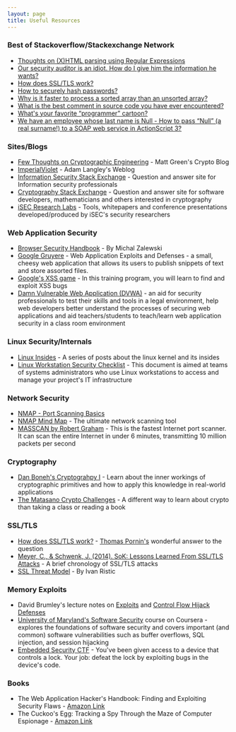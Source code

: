 ```yaml
---
layout: page
title: Useful Resources
---
```


### Best of Stackoverflow/Stackexchange Network

* [Thoughts on (X)HTML parsing using Regular Expressions](http://stackoverflow.com/a/1732454/1382832)
* [Our security auditor is an idiot. How do I give him the information he wants?](http://serverfault.com/questions/293217/)
* [How does SSL/TLS work?](http://security.stackexchange.com/a/20847/22401)
* [How to securely hash passwords?](http://security.stackexchange.com/a/31846/22401)
* [Why is it faster to process a sorted array than an unsorted array?](http://stackoverflow.com/a/11227902/1382832)
* [What is the best comment in source code you have ever encountered?](http://stackoverflow.com/questions/184618/)
* [What's your favorite “programmer” cartoon?](http://stackoverflow.com/questions/84556/)
* [We have an employee whose last name is Null - How to pass “Null” (a real surname!) to a SOAP web service in ActionScript 3?](http://stackoverflow.com/questions/4456438/)

### Sites/Blogs

* [Few Thoughts on Cryptographic Engineering](http://blog.cryptographyengineering.com/) - Matt Green's Crypto Blog
* [ImperialViolet](https://www.imperialviolet.org/) - Adam Langley's Weblog
* [Information Security Stack Exchange](http://security.stackexchange.com/) - Question and answer site for Information security professionals
* [Cryptography Stack Exchange](http://crypto.stackexchange.com/) - Question and answer site for software developers, mathematicians and others interested in cryptography
* [iSEC Research Labs](https://isecpartners.github.io/) - Tools, whitepapers and conference presentations developed/produced by iSEC's security researchers

### Web Application Security

* [Browser Security Handbook](https://code.google.com/p/browsersec/wiki/Main) - By Michal Zalewski
* [Google Gruyere](https://google-gruyere.appspot.com/) - Web Application Exploits and Defenses -  a small, cheesy web application that allows its users to publish snippets of text and store assorted files.
* [Google's XSS game](https://xss-game.appspot.com/) - In this training program, you will learn to find and exploit XSS bugs
* [Damn Vulnerable Web Application (DVWA)](http://www.dvwa.co.uk/) - an aid for security professionals to test their skills and tools in a legal environment, help web developers better understand the processes of securing web applications and aid teachers/students to teach/learn web application security in a class room environment

### Linux Security/Internals

* [Linux Insides](https://0xax.gitbooks.io/linux-insides/content/index.html) - A series of posts about the linux kernel and its insides
* [Linux Workstation Security Checklist](https://github.com/lfit/itpol/blob/master/linux-workstation-security.md) - This document is aimed at teams of systems administrators who use Linux workstations to access and manage your project's IT infrastructure

### Network Security

* [NMAP - Port Scanning Basics](https://nmap.org/book/man-port-scanning-basics.html)
* [NMAP Mind Map](https://nmap.org/docs/nmap-mindmap.pdf) - The ultimate network scanning tool
* [MASSCAN by Robert Graham](https://github.com/robertdavidgraham/masscan) - This is the fastest Internet port scanner. It can scan the entire Internet in under 6 minutes, transmitting 10 million packets per second

### Cryptography

* [Dan Boneh's Cryptograhpy I](https://www.coursera.org/course/crypto) - Learn about the inner workings of cryptographic primitives and how to apply this knowledge in real-world applications
* [The Matasano Crypto Challenges](http://cryptopals.com/) - A different way to learn about crypto than taking a class or reading a book

### SSL/TLS

* [How does SSL/TLS work?](http://security.stackexchange.com/a/20847/22401) - [Thomas Pornin's](http://security.stackexchange.com/users/655/thomas-pornin) wonderful answer to the question
* [Meyer, C., & Schwenk, J. (2014). SoK: Lessons Learned From SSL/TLS Attacks](http://www.nds.rub.de/media/nds/veroeffentlichungen/2013/08/19/paper.pdf) - A brief chronology of SSL/TLS attacks
* [SSL Threat Model](http://blog.ivanristic.com/downloads/SSL_Threat_Model.png) - By Ivan Ristic

### Memory Exploits

* David Brumley's lecture notes on [Exploits](https://users.ece.cmu.edu/~dbrumley/courses/18487-f13/powerpoint/03-controlflow-attack.pdf) and [Control Flow Hijack Defenses](https://users.ece.cmu.edu/~dbrumley/courses/18487-f13/powerpoint/05-controlflow-defense.pdf)
* [University of Maryland's Software Security](https://www.coursera.org/course/softwaresec) course on Coursera - explores the foundations of software security and covers important (and common) software vulnerabilities such as buffer overflows, SQL injection, and session hijacking
* [Embedded Security CTF](https://microcorruption.com) - You've been given access to a device that controls a lock. Your job: defeat the lock by exploiting bugs in the device's code.

### Books

* The Web Application Hacker's Handbook: Finding and Exploiting Security Flaws - [Amazon Link](http://www.amazon.com/The-Web-Application-Hackers-Handbook/dp/1118026470)
* The Cuckoo's Egg: Tracking a Spy Through the Maze of Computer Espionage - [Amazon Link](http://www.amazon.com/The-Cuckoos-Egg-Tracking-Espionage/dp/1416507787)
